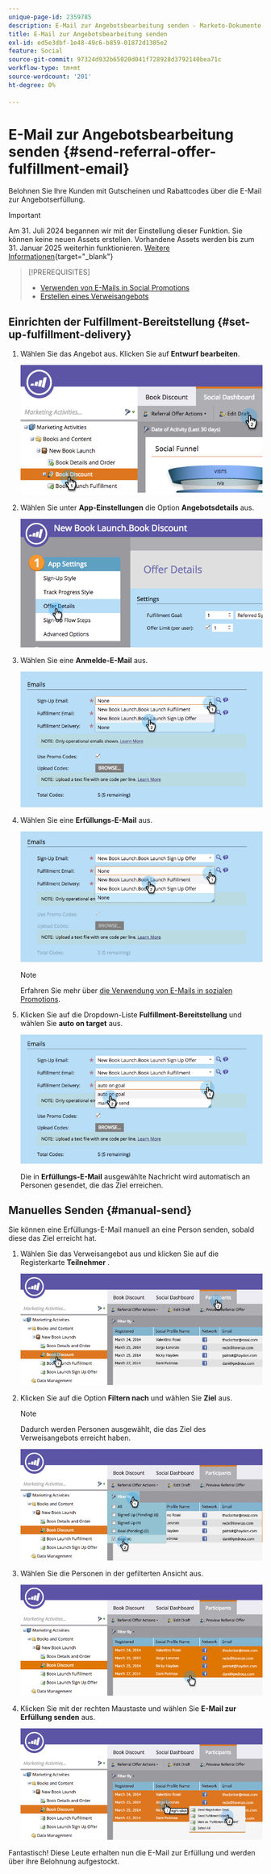 ```yaml
---
unique-page-id: 2359785
description: E-Mail zur Angebotsbearbeitung senden - Marketo-Dokumente - Produktdokumentation
title: E-Mail zur Angebotsbearbeitung senden
exl-id: ed5e3dbf-1e48-49c6-b859-01872d1305e2
feature: Social
source-git-commit: 97324d932b65020d041f728928d3792140bea71c
workflow-type: tm+mt
source-wordcount: '201'
ht-degree: 0%

---
```


# E-Mail zur Angebotsbearbeitung senden {#send-referral-offer-fulfillment-email}

Belohnen Sie Ihre Kunden mit Gutscheinen und Rabattcodes über die E-Mail zur Angebotserfüllung.

>[!IMPORTANT]
>
>Am 31. Juli 2024 begannen wir mit der Einstellung dieser Funktion. Sie können keine neuen Assets erstellen. Vorhandene Assets werden bis zum 31. Januar 2025 weiterhin funktionieren. [Weitere Informationen](https://nation.marketo.com/t5/employee-blogs/marketo-engage-social-features-deprecation/ba-p/351977){target="_blank"}

>[!PREREQUISITES]
>
>* [Verwenden von E-Mails in Social Promotions](/help/marketo/product-docs/demand-generation/social/social-functions/use-emails-in-social-promotions.md)
>* [Erstellen eines Verweisangebots](/help/marketo/product-docs/demand-generation/social/referral-offers/create-a-referral-offer.md)

## Einrichten der Fulfillment-Bereitstellung {#set-up-fulfillment-delivery}

1. Wählen Sie das Angebot aus. Klicken Sie auf **Entwurf bearbeiten**.

   ![](assets/image2015-4-20-16-3a3-3a14.png)

1. Wählen Sie unter **App-Einstellungen** die Option **Angebotsdetails** aus.

   ![](assets/image2015-4-23-12-3a53-3a16.png)

1. Wählen Sie eine **Anmelde-E-Mail** aus.

   ![](assets/image2015-4-23-12-3a58-3a52.png)

1. Wählen Sie eine **Erfüllungs-E-Mail** aus.

   ![](assets/image2015-4-23-13-3a4-3a40.png)

   >[!NOTE]
   >
   >Erfahren Sie mehr über [die Verwendung von E-Mails in sozialen Promotions](/help/marketo/product-docs/demand-generation/social/social-functions/use-emails-in-social-promotions.md).

1. Klicken Sie auf die Dropdown-Liste **Fulfillment-Bereitstellung** und wählen Sie **auto on target** aus.

   ![](assets/image2015-4-23-13-3a13-3a33.png)

   Die in **Erfüllungs-E-Mail** ausgewählte Nachricht wird automatisch an Personen gesendet, die das Ziel erreichen.

## Manuelles Senden {#manual-send}

Sie können eine Erfüllungs-E-Mail manuell an eine Person senden, sobald diese das Ziel erreicht hat.

1. Wählen Sie das Verweisangebot aus und klicken Sie auf die Registerkarte **Teilnehmer** .

   ![](assets/image2015-4-20-15-3a37-3a14.png)

1. Klicken Sie auf die Option **Filtern nach** und wählen Sie **Ziel** aus.

   >[!NOTE]
   >
   >Dadurch werden Personen ausgewählt, die das Ziel des Verweisangebots erreicht haben.

   ![](assets/image2015-4-20-15-3a59-3a11.png)

1. Wählen Sie die Personen in der gefilterten Ansicht aus.

   ![](assets/2015-04-23-13-08-53.png)

1. Klicken Sie mit der rechten Maustaste und wählen Sie **E-Mail zur Erfüllung senden** aus.

   ![](assets/2015-04-20-15-54-13.png)

Fantastisch! Diese Leute erhalten nun die E-Mail zur Erfüllung und werden über ihre Belohnung aufgestockt.

